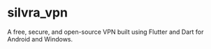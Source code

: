 # silvra_vpn
A free, secure, and open-source VPN built using Flutter and Dart for Android and Windows.
